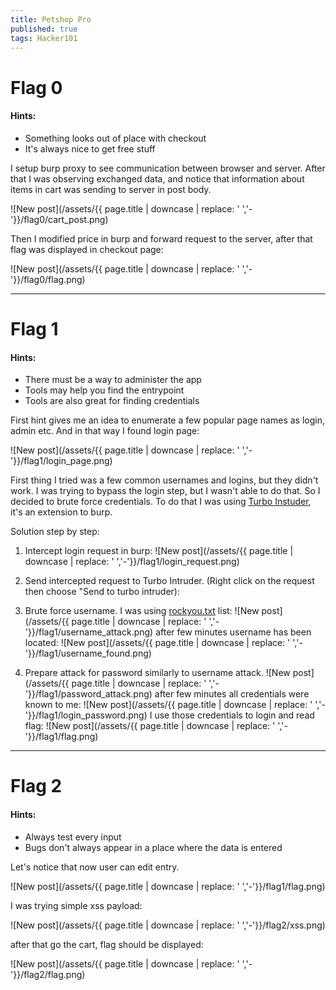 ```yaml
---
title: Petshop Pro
published: true
tags: Hacker101
---
```


# Flag 0

#### Hints:

* Something looks out of place with checkout
* It's always nice to get free stuff

I setup burp proxy to see communication between browser and server. After that I was observing exchanged data, and notice that information about items in cart was sending to server in post body.

![New post](/assets/{{ page.title | downcase | replace: ' ','-'}}/flag0/cart_post.png)

Then I modified price in burp and forward request to the server, after that flag was displayed in checkout page:

![New post](/assets/{{ page.title | downcase | replace: ' ','-'}}/flag0/flag.png)

* * *

# Flag 1

#### Hints:

* There must be a way to administer the app
* Tools may help you find the entrypoint
* Tools are also great for finding credentials

First hint gives me an idea to enumerate a few popular page names as login, admin etc. And in that way I found login page:

![New post](/assets/{{ page.title | downcase | replace: ' ','-'}}/flag1/login_page.png)

First thing I tried was a few common usernames and logins, but they didn't work. I was trying to bypass the login step, but I wasn't able to do that. So I decided to brute force credentials. To do that I was using [Turbo Instuder](https://github.com/portswigger/turbo-intruder), it's an extension to burp.

Solution step by step:
1. Intercept login request in burp:
![New post](/assets/{{ page.title | downcase | replace: ' ','-'}}/flag1/login_request.png)

2. Send intercepted request to Turbo Intruder. (Right click on the request then choose "Send to turbo intruder):

3. Brute force username. I was using [rockyou.txt](https://www.kaggle.com/wjburns/common-password-list-rockyoutxt) list:
![New post](/assets/{{ page.title | downcase | replace: ' ','-'}}/flag1/username_attack.png)
after few minutes username has been located:
![New post](/assets/{{ page.title | downcase | replace: ' ','-'}}/flag1/username_found.png)

4. Prepare attack for password similarly to username attack.
![New post](/assets/{{ page.title | downcase | replace: ' ','-'}}/flag1/password_attack.png)
after few minutes all credentials were known to me:
![New post](/assets/{{ page.title | downcase | replace: ' ','-'}}/flag1/login_password.png)
I use those credentials to login and read flag:
![New post](/assets/{{ page.title | downcase | replace: ' ','-'}}/flag1/flag.png)

* * *

# Flag 2

#### Hints:

* Always test every input
* Bugs don't always appear in a place where the data is entered

Let's notice that now user can edit entry. 

![New post](/assets/{{ page.title | downcase | replace: ' ','-'}}/flag1/flag.png)

I was trying simple xss payload:

![New post](/assets/{{ page.title | downcase | replace: ' ','-'}}/flag2/xss.png)

after that go the cart, flag should be displayed:

![New post](/assets/{{ page.title | downcase | replace: ' ','-'}}/flag2/flag.png)